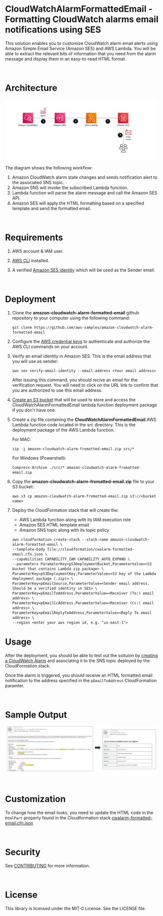 # CloudWatchAlarmFormattedEmail - Formatting CloudWatch alarms email notifications using SES

This solution enables you to customize CloudWatch alarm email alerts using Amazon Simple Email Service (Amazon SES) and AWS Lambda. You will be able to extract the relevant bits of information that you need from the alarm message and display them in an easy-to-read HTML format.

&nbsp;

# Architecture

![Architecture Diagram](./CloudWatchAlarmFormattedEmail-ArchitectureDiagram.png)

The diagram shows the following workflow:

1. Amazon CloudWatch alarm state changes and sends notification alert to the associated SNS topic.
2. Amazon SNS will invoke the subscribed Lambda function.
3. Lambda function will parse the alarm message and call the Amazon SES API.
4. Amazon SES will apply the HTML formatting based on a specified template and send the formatted email.

&nbsp;

# Requirements

1. AWS account & IAM user.
2. [AWS CLI](https://docs.aws.amazon.com/cli/latest/userguide/getting-started-install.html) installed.
   
3. A verified [Amazon SES identity](https://docs.aws.amazon.com/ses/latest/dg/verify-addresses-and-domains.html) which will be used as the Sender email.

&nbsp;
# Deployment
1. Clone the **amazon-cloudwatch-alarm-formatted-email** github repository to your computer using the following command:
    ```
    git clone https://github.com/aws-samples/amazon-cloudwatch-alarm-formatted-email
    ```

2. Configure the [AWS credential keys](https://docs.aws.amazon.com/cli/latest/userguide/cli-configure-quickstart.html) to authenticate and authorize the AWS CLI commands on your account.

3. Verify an email identity in Amazon SES. This is the email address that you will use as sender:
    ```
    aws ses verify-email-identity --email-address <Your email address>
    ```
    After issuing this command, you should recive an email for the verification request. You will need to click on the URL link to confirm that you are authorized to use this email address.

4. [Create an S3 bucket](https://docs.aws.amazon.com/AmazonS3/latest/userguide/create-bucket-overview.html) that will be used to store and access the CloudWatchAlarmFormattedEmail lambda function deployment package if you don't have one.

5. Create a zip file containing the **CloudWatchAlarmFormattedEmail** AWS Lambda function code located in the src directory. This is the deployment package of the AWS Lambda function.
   
   For MAC: 
    ```
    zip -j amazon-cloudwatch-alarm-fromatted-email.zip src/*
    ```

    For Windows (Powershell):
    ```
    Compress-Archive ./src/* amazon-cloudwatch-alarm-fromatted-email.zip
    ```


6. Copy the **amazon-cloudwatch-alarm-fromatted-email.zip** file to your S3 bucket:
    ```
    aws s3 cp amazon-cloudwatch-alarm-fromatted-email.zip s3://<bucket name>
    ```

7. Deploy the CloudFormation stack that will create the:
     -  AWS Lambda function along with its IAM execution role
     -  Amazon SES HTML template email
     -  Amazon SNS topic along with its topic policy
    ```
    aws cloudformation create-stack --stack-name amazon-cloudwatch-alarm-formatted-email \
    --template-body file://cloudformation/cwalarm-formatted-email.cfn.json \
    --capabilities CAPABILITY_IAM CAPABILITY_AUTO_EXPAND \
    --parameters ParameterKey=pS3DeploymentBucket,ParameterValue=<S3 bucket that contains Lambda zip package> \
	ParameterKey=pS3DeploymentKey,ParameterValue=<S3 key of the Lambda deployment package (.zip)> \
    ParameterKey=pEmailSource,ParameterValue=<Sender email address. Should be a verified identity in SES> \
    ParameterKey=pEmailToAddress,ParameterValue=<Receiver (To:) email address> \
    ParameterKey=pEmailCcAddress,ParameterValue=<Receiver (Cc:) email address> \
    ParameterKey=pEmailReplyToAddress,ParameterValue=<Reply To email address> \
    --region <enter your aws region id, e.g. "us-east-1">
    ```
# Usage
After the deployment, you should be able to test out the soltuion by [creating a CloudWatch Alarm](https://docs.aws.amazon.com/AmazonCloudWatch/latest/monitoring/ConsoleAlarms.html) and associating it to the SNS topic deployed by the CloudFormation stack.

Once the alarm is triggered, you should receive an HTML formatted email notification to the address specified in the ```pEmailToAddress``` CloudFormation paramter.

&nbsp;

# Sample Output

![Samples Output](./CloudWatchAlarmFormattedEmail-SampleOutput.png)
&nbsp;

# Customization
To change how the email looks, you need to update the HTML code in the ```HtmlPart``` property found in the Cloudformation stack [cwalarm-formatted-email.cfn.json](./cloudformation/cwalarm-formatted-email.cfn.json)

&nbsp;

# Security

See [CONTRIBUTING](CONTRIBUTING.md#security-issue-notifications) for more information.

&nbsp;

# License

This library is licensed under the MIT-0 License. See the LICENSE file.

